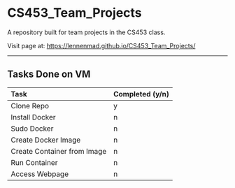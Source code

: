 # CS453_Team_Projects
A repository built for team projects in the CS453 class.

Visit page at: https://lennenmad.github.io/CS453_Team_Projects/

---
## Tasks Done on VM
| Task | Completed (y/n) |
| :--- | :--- |
| Clone Repo | y |
| Install Docker | n |
| Sudo Docker | n |
| Create Docker Image | n |
| Create Container from Image | n |
| Run Container | n |
| Access Webpage | n |
